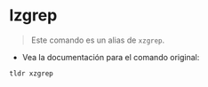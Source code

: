 # lzgrep

> Este comando es un alias de `xzgrep`.

- Vea la documentación para el comando original:

`tldr xzgrep`
